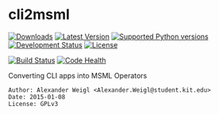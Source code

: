 cli2msml
======

[![Downloads](https://img.shields.io/pypi/dm/cli2msml.svg)](https://pypi.python.org/pypi/cli2msml/)
[![Latest Version](https://img.shields.io/pypi/v/cli2msml.svg)](https://pypi.python.org/pypi/cli2msml/)
[![Supported Python versions](https://img.shields.io/pypi/pyversions/cli2msml.svg)](https://pypi.python.org/pypi/cli2msml/)
[![Development Status](https://img.shields.io/pypi/status/cli2msml.svg)](https://pypi.python.org/pypi/cli2msml/)
[![License](https://img.shields.io/pypi/l/cli2msml.svg)](https://pypi.python.org/pypi/cli2msml/)

[![Build Status](https://travis-ci.org/CognitionGuidedSurgery/cli2msml.svg?branch=circle)](https://travis-ci.org/CognitionGuidedSurgery/cli2msml)
[![Code Health](https://landscape.io/github/CognitionGuidedSurgery/cli2msml/master/landscape.svg)](https://landscape.io/github/CognitionGuidedSurgery/cli2msml/master)


Converting CLI apps into MSML Operators


    Author: Alexander Weigl <Alexander.Weigl@student.kit.edu>
    Date: 2015-01-08
    License: GPLv3

